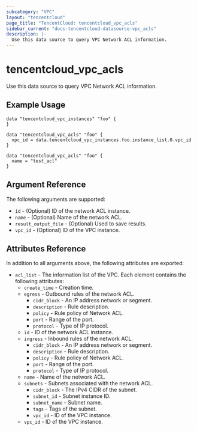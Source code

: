 ```yaml
---
subcategory: "VPC"
layout: "tencentcloud"
page_title: "TencentCloud: tencentcloud_vpc_acls"
sidebar_current: "docs-tencentcloud-datasource-vpc_acls"
description: |-
  Use this data source to query VPC Network ACL information.
---
```


# tencentcloud_vpc_acls

Use this data source to query VPC Network ACL information.

## Example Usage

```hcl
data "tencentcloud_vpc_instances" "foo" {
}

data "tencentcloud_vpc_acls" "foo" {
  vpc_id = data.tencentcloud_vpc_instances.foo.instance_list.0.vpc_id
}

data "tencentcloud_vpc_acls" "foo" {
  name = "test_acl"
}
```

## Argument Reference

The following arguments are supported:

* `id` - (Optional) ID of the network ACL instance.
* `name` - (Optional) Name of the network ACL.
* `result_output_file` - (Optional) Used to save results.
* `vpc_id` - (Optional) ID of the VPC instance.

## Attributes Reference

In addition to all arguments above, the following attributes are exported:

* `acl_list` - The information list of the VPC. Each element contains the following attributes:
  * `create_time` - Creation time.
  * `egress` - Outbound rules of the network ACL.
    * `cidr_block` - An IP address network or segment.
    * `description` - Rule description.
    * `policy` - Rule policy of Network ACL.
    * `port` - Range of the port.
    * `protocol` - Type of IP protocol.
  * `id` - ID of the network ACL instance.
  * `ingress` - Inbound rules of the network ACL.
    * `cidr_block` - An IP address network or segment.
    * `description` - Rule description.
    * `policy` - Rule policy of Network ACL.
    * `port` - Range of the port.
    * `protocol` - Type of IP protocol.
  * `name` - Name of the network ACL.
  * `subnets` - Subnets associated with the network ACL.
    * `cidr_block` - The IPv4 CIDR of the subnet.
    * `subnet_id` - Subnet instance ID.
    * `subnet_name` - Subnet name.
    * `tags` - Tags of the subnet.
    * `vpc_id` - ID of the VPC instance.
  * `vpc_id` - ID of the VPC instance.


